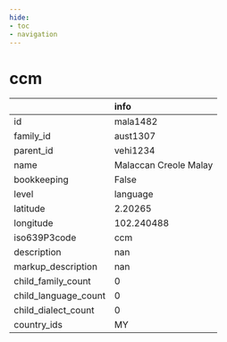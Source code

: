 ```yaml
---
hide:
- toc
- navigation
---
```

# ccm
|                      | info                  |
|:---------------------|:----------------------|
| id                   | mala1482              |
| family_id            | aust1307              |
| parent_id            | vehi1234              |
| name                 | Malaccan Creole Malay |
| bookkeeping          | False                 |
| level                | language              |
| latitude             | 2.20265               |
| longitude            | 102.240488            |
| iso639P3code         | ccm                   |
| description          | nan                   |
| markup_description   | nan                   |
| child_family_count   | 0                     |
| child_language_count | 0                     |
| child_dialect_count  | 0                     |
| country_ids          | MY                    |